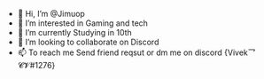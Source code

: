 - 👋 Hi, I’m @Jimuop
- 👀 I’m interested in Gaming and tech
- 🌱 I’m currently Studying in 10th
- 💞️ I’m looking to collaborate on Discord
- 📫 To reach me Send friend reqsut or dm me on discord {Vivek乛𝓒𝓥#1276}

<!---
Jimuop/Jimuop is a ✨ special ✨ repository because its `README.md` (this file) appears on your GitHub profile.
You can click the Preview link to take a look at your changes.
--->
